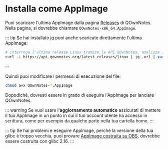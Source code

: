 # Installa come AppImage

Puoi scaricare l'ultima AppImage dalla pagina [Releases](https://github.com/pbek/QOwnNotes/releases) di QOwnNotes. Nella pagina, si dovrebbe chiamare `QOwnNotes-x86_64.AppImage`.

::: tip
Se hai installato [jq](https://stedolan.github.io/jq/) puoi anche scaricate direttamente l'ultima AppImage:

```bash
# interroga l'ultima release Linux tramite le API QOwnNotes, analizza il JSON per cercare l'URL e lo scarica
curl -L https://api.qownnotes.org/latest_releases/linux | jq .url | xargs curl -Lo QOwnNotes-x86_64.AppImage
```
:::

Quindi puoi modificare i permessi di esecuzione del file:

```bash
chmod a+x QOwnNotes-*.AppImage
```

Dopodiché, dovresti essere in grado di eseguire l'AppImage per lanciare QOwnNotes.

::: warning
Se vuoi usare l'**aggiornamento automatico** assicurati di mettere il tuo AppImage in un punto in cui il tuo account utente ha accesso in scrittura, come per esempio da qualche parte nella tua cartella home.
:::

::: tip
Se hai problemi e eseguire AppImage, perché la versione della tua glibc è troppo vecchia, puoi provare [AppImage costruita su OBS](https://download.opensuse.org/repositories/home:/pbek:/QOwnNotes/AppImage/QOwnNotes-latest-x86_64.AppImage), dovrebbe essere costruita con glibc 2.16.
:::
